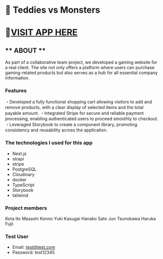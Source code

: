 # 👾 Teddies vs Monsters

# 🐻[VISIT APP HERE](https://teddies-frontend.vercel.app/)

## ** ABOUT **

As part of a collaborative team project, we developed a gaming website for a real client. The site not only offers a platform where users can purchase gaming-related products but also serves as a hub for all essential company information.

### Features

・Developed a fully functional shopping cart allowing visitors to add and remove products, with a clear display of selected items and the total payable amount.
・Integrated Stripe for secure and reliable payment processing, enabling authenticated users to proceed smoothly to checkout.
・Leveraged Storybook to create a component library, promoting consistency and reusability across the application.

### The technologies I used for this app

- Next.js
- strapi
- stripe
- PostgreSQL
- Cloudinary
- docker
- TypeScript
- Storybook
- tailwind

### Project members

Kota Ito
Masashi Konno
Yuki Kasugai
Hanako Sato
Jun Tsunokawa
Haruka Fujii

### Test User

- Email: test@test.com
- Password: test12345
